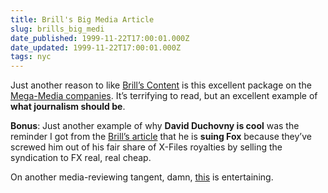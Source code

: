 ```yaml
---
title: Brill's Big Media Article
slug: brills_big_medi
date_published: 1999-11-22T17:00:01.000Z
date_updated: 1999-11-22T17:00:01.000Z
tags: nyc
---
```


Just another reason to like [Brill’s Content](http://www.brillscontent.com) is this excellent package on the [Mega-Media companies](http://www.brillscontent.com/features/bigmedia_1299.html). It’s terrifying to read, but an excellent example of **what journalism should be**.

**Bonus**: Just another example of why **David Duchovny is cool** was the reminder I got from the [Brill’s article](http://www.brillscontent.com/features/experts_1299.html) that he is **suing Fox** because they’ve screwed him out of his fair share of X-Files royalties by selling the syndication to FX real, real cheap.

On another media-reviewing tangent, damn, [this](http://www.houstonpress.com/issues/current/hostage.html) is entertaining.
